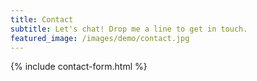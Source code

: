 ```yaml
---
title: Contact
subtitle: Let's chat! Drop me a line to get in touch.
featured_image: /images/demo/contact.jpg
---
```


{% include contact-form.html %}